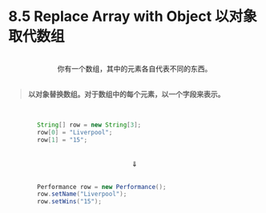 # 8.5 Replace Array with Object 以对象取代数组

<br>

<center>你有一个数组，其中的元素各自代表不同的东西。</center>

<br>

> **以对象替换数组。对于数组中的每个元素，以一个字段来表示。**

<br>

```java
        String[] row = new String[3];
        row[0] = "Liverpool";
        row[1] = "15";
```



<br>

<center>⇓</center>

<br>

```java
        Performance row = new Performance();
        row.setName("Liverpool");
        row.setWins("15");
```

<br>

